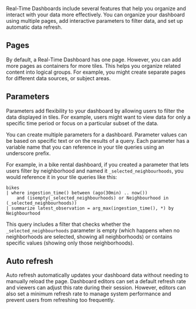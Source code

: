 Real-Time Dashboards include several features that help you organize and interact with your data more effectively. You can organize your dashboard using multiple pages, add interactive parameters to filter data, and set up automatic data refresh.

## Pages

By default, a Real-Time Dashboard has one page. However, you can add more pages as containers for more tiles. This helps you organize related content into logical groups. For example, you might create separate pages for different data sources, or subject areas.

## Parameters

Parameters add flexibility to your dashboard by allowing users to filter the data displayed in tiles. For example, users might want to view data for only a specific time period or focus on a particular subset of the data.

You can create multiple parameters for a dashboard. Parameter values can be based on specific text or on the results of a query. Each parameter has a variable name that you can reference in your tile queries using an underscore prefix.

For example, in a bike rental dashboard, if you created a parameter that lets users filter by neighborhood and named it `_selected_neighbourhoods`, you would reference it in your tile queries like this:

```kql
bikes
| where ingestion_time() between (ago(30min) .. now())
    and (isempty(_selected_neighbourhoods) or Neighbourhood in (_selected_neighbourhoods))
| summarize latest_observation = arg_max(ingestion_time(), *) by Neighbourhood
```

This query includes a filter that checks whether the `_selected_neighbourhoods` parameter is empty (which happens when no neighborhoods are selected, showing all neighborhoods) or contains specific values (showing only those neighborhoods).

## Auto refresh

Auto refresh automatically updates your dashboard data without needing to manually reload the page. Dashboard editors can set a default refresh rate and viewers can adjust this rate during their session. However, editors can also set a minimum refresh rate to manage system performance and prevent users from refreshing too frequently.

